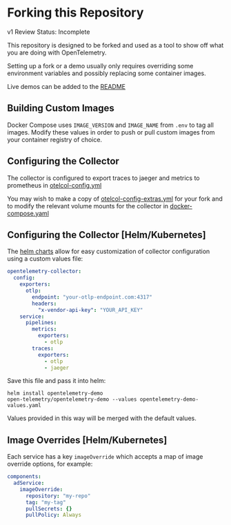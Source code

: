 # Forking this Repository

v1 Review Status: Incomplete

This repository is designed to be forked and used as a tool to show off what you
are doing with OpenTelemetry.

Setting up a fork or a demo usually only requires overriding some environment
variables and possibly replacing some container images.

Live demos can be added to the [README](https://github.com/open-telemetry/opentelemetry-demo/blob/main/README.md?plain=1#L186)

## Building Custom Images

Docker Compose uses  `IMAGE_VERSION`  and `IMAGE_NAME` from `.env`  to tag all
images. Modify these values in order to push or pull custom images from your
container registry of choice.

## Configuring the Collector

The collector is configured to export traces to jaeger and metrics to prometheus
in
[otelcol-config.yml](https://github.com/open-telemetry/opentelemetry-demo/blob/main/src/otelcollector/otelcol-config.yml)

You may wish to make a copy of
[otelcol-config-extras.yml](https://github.com/open-telemetry/opentelemetry-demo/blob/main/src/otelcollector/otelcol-config-extras.yml)
for your fork and to modify the relevant volume mounts for the collector in
[docker-compose.yaml](https://github.com/open-telemetry/opentelemetry-demo/blob/main/docker-compose.yml)

## Configuring the Collector [Helm/Kubernetes]

The [helm
charts](https://github.com/open-telemetry/opentelemetry-helm-charts/tree/main/charts/opentelemetry-demo)
allow for easy customization of collector configuration using a custom values
file:

```yaml
opentelemetry-collector:
  config:
    exporters:
      otlp:
        endpoint: "your-otlp-endpoint.com:4317"
        headers:
          "x-vendor-api-key": "YOUR_API_KEY"
    service:
      pipelines:
        metrics:
          exporters:
            - otlp
        traces:
          exporters:
            - otlp
            - jaeger
```

Save this file and pass it into helm:

```shell
helm install opentelemetry-demo
open-telemetry/opentelemetry-demo --values opentelemetry-demo-values.yaml
```

Values provided in this way will be merged with the default values.

## Image Overrides [Helm/Kubernetes]

Each service has a key `imageOverride` which accepts a map of image override
options, for example:

```yaml
components:
  adService:
    imageOverride:
      repository: "my-repo"
      tag: "my-tag"
      pullSecrets: {}
      pullPolicy: Always
```
